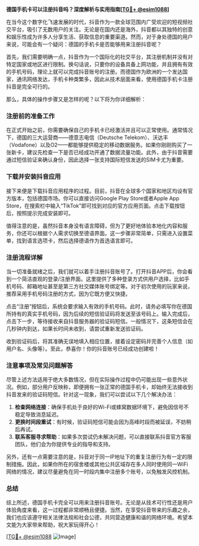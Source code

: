 **德国手机卡可以注册抖音吗？深度解析与实用指南[[TG💪+ @esim1088](https://t.me/s/esim1088)]**

在当今这个数字化飞速发展的时代，抖音作为一款全球范围内广受欢迎的短视频社交平台，吸引了无数用户的关注。无论是在国内还是海外，抖音都以其独特的创意和娱乐性成为许多人分享生活、获取信息的重要渠道。然而，对于身处德国的用户来说，可能会有一个疑问：德国的手机卡是否能够用来注册抖音呢？

首先，我们需要明确一点，抖音作为一个国际化的社交平台，其注册机制并没有对特定国家或地区进行限制。换句话说，只要你的设备具备上网功能，并且拥有有效的手机号码，理论上就可以完成抖音账号的注册。而德国作为欧洲的一个发达国家，通讯网络发达，手机卡种类繁多，因此从技术层面来看，使用德国手机卡注册抖音是完全可行的。

那么，具体的操作步骤又是怎样的呢？以下将为你详细解析：

### 注册前的准备工作

在正式开始之前，你需要确保自己的手机卡已经激活并且可以正常使用。通常情况下，德国的三大运营商——德意志电信（Deutsche Telekom）、沃达丰（Vodafone）以及O2——都能够提供稳定的移动数据服务。如果你刚刚购买了一张新卡，建议先检查一下是否已经成功开通了数据流量功能。此外，由于抖音需要通过短信验证来确认身份，因此选择一张支持国际短信发送的SIM卡尤为重要。

### 下载并安装抖音应用

接下来便是下载抖音应用程序的过程。目前，抖音在全球多个国家和地区均设有官方版本，包括德国市场。你可以直接访问Google Play Store或者Apple App Store，在搜索栏中输入“TikTok”即可找到对应的官方应用页面。点击下载按钮后，按照提示完成安装即可。

值得注意的是，虽然抖音本身没有语言障碍，但为了更好地体验本地化内容和服务，你还可以根据个人需求切换至德语界面。这一步骤非常简单，只需进入设置菜单，找到语言选项卡，然后选择德语作为首选语言即可。

### 注册流程详解

当一切准备就绪之后，我们就可以着手注册抖音账号了。打开抖音APP后，你会看到一个简洁直观的登录/注册界面。这里提供了多种登录方式供用户选择，比如手机号码、邮箱地址甚至是第三方社交媒体账号绑定等。对于初次使用的玩家来说，推荐采用手机号码注册的方式，因为它既方便又快捷。

点击“注册”按钮后，系统会要求输入有效的手机号码。此时，请务必填写你在德国所持有的真实手机号码，因为后续的短信验证码将发送至该号码上。输入完成后，点击下一步，等待接收来自抖音服务器的验证码短信。一般情况下，这条短信会在几秒钟内到达，如果长时间未收到，请尝试重新发送验证码。

收到验证码后，将其准确无误地填入相应位置，接着设定密码并完善个人信息（如用户名、头像等）。至此，恭喜你！你的抖音账号已经成功创建啦！

### 注意事项及常见问题解答

尽管上述方法适用于绝大多数情况，但在实际操作过程中仍可能出现一些意外状况。例如，部分用户反映称，即便拥有一张正常的德国手机卡，却始终无法接收到抖音发来的验证码短信。针对这一现象，我们可以尝试以下几个解决办法：

1. **检查网络连接**：确保手机处于良好的Wi-Fi或蜂窝数据环境下，避免因信号不稳定导致消息延迟。
2. **更换时间段重试**：有时候，验证码短信可能会因为高峰时段而被延误，不妨稍后再试。
3. **联系客服寻求帮助**：如果多次尝试仍未解决问题，可以直接联系抖音官方客服团队，他们会为你提供专业的指导和支持。

另外，还有一点需要注意的是，抖音对于同一IP地址下的重复注册行为有一定的限制措施。因此，如果你所在的宿舍楼或其他公共区域存在多人同时使用同一WiFi网络的情况，建议尽量避免在同一时段内集中注册多个账号，以免触发风控机制。

### 总结

综上所述，德国手机卡完全可以用来注册抖音账号。无论是从技术可行性还是用户体验角度来看，这一过程都非常顺畅且便捷。当然，在享受抖音带来的乐趣之余，我们也应该遵守相关法律法规和社会公德，共同营造健康和谐的网络环境。希望本文能为大家带来帮助，祝大家玩得开心！

[[TG💪+ @esim1088](https://t.me/s/esim1088) ![Image](https://i.postimg.cc/4NQfJmqS/Snipaste-2025-05-13-00-14-12.png)]
